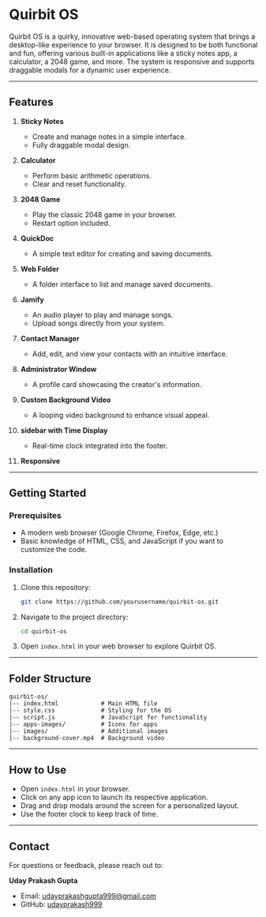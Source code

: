# Quirbit OS

Quirbit OS is a quirky, innovative web-based operating system that brings a desktop-like experience to your browser. It is designed to be both functional and fun, offering various built-in applications like a sticky notes app, a calculator, a 2048 game, and more. The system is responsive and supports draggable modals for a dynamic user experience.

---

## Features

1. **Sticky Notes**
   - Create and manage notes in a simple interface.
   - Fully draggable modal design.

2. **Calculator**
   - Perform basic arithmetic operations.
   - Clear and reset functionality.

3. **2048 Game**
   - Play the classic 2048 game in your browser.
   - Restart option included.

4. **QuickDoc**
   - A simple text editor for creating and saving documents.

5. **Web Folder**
   - A folder interface to list and manage saved documents.

6. **Jamify**
   - An audio player to play and manage songs.
   - Upload songs directly from your system.

7. **Contact Manager**
   - Add, edit, and view your contacts with an intuitive interface.

8. **Administrator Window**
   - A profile card showcasing the creator's information.

9. **Custom Background Video**
   - A looping video background to enhance visual appeal.

10. **sidebar with Time Display**
    - Real-time clock integrated into the footer.

11. **Responsive**

---

## Getting Started

### Prerequisites

- A modern web browser (Google Chrome, Firefox, Edge, etc.)
- Basic knowledge of HTML, CSS, and JavaScript if you want to customize the code.

### Installation

1. Clone this repository:
   ```bash
   git clone https://github.com/yourusername/quirbit-os.git
   ```

2. Navigate to the project directory:
   ```bash
   cd quirbit-os
   ```

3. Open `index.html` in your web browser to explore Quirbit OS.

---

## Folder Structure

```
quirbit-os/
|-- index.html            # Main HTML file
|-- style.css             # Styling for the OS
|-- script.js             # JavaScript for functionality
|-- apps-images/          # Icons for apps
|-- images/               # Additional images
|-- background-cover.mp4  # Background video
```

---

## How to Use

- Open `index.html` in your browser.
- Click on any app icon to launch its respective application.
- Drag and drop modals around the screen for a personalized layout.
- Use the footer clock to keep track of time.

---

## Contact

For questions or feedback, please reach out to:

**Uday Prakash Gupta**
- Email: udayprakashgupta999@gmail.com
- GitHub: [udayprakash999](https://github.com/udayprakash999)

